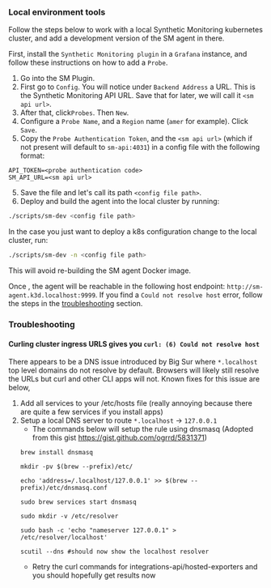 ### Local environment tools
Follow the steps below to work with a local Synthetic Monitoring kubernetes cluster, and add a development version of the SM agent in there.

First, install the `Synthetic Monitoring plugin` in a `Grafana` instance, and follow these instructions on how to add a `Probe`.
1. Go into the SM Plugin.
2. First go to `Config`. You will notice under `Backend Address` a URL. This is the Synthetic Monitoring API URL. Save that for later, we will call it `<sm api url>`.
4. After that, click`Probes`. Then `New`.
5. Configure a `Probe Name`, and a `Region` name (`amer` for example). Click `Save`.
6. Copy the `Probe Authentication Token`, and the `<sm api url>` (which if not present will default to `sm-api:4031`) in a config file with the following format:
```
API_TOKEN=<probe authentication code>
SM_API_URL=<sm api url> 
```
5. Save the file and let's call its path `<config file path>`.
6. Deploy and build the agent into the local cluster by running:
```bash
./scripts/sm-dev <config file path>
```

In the case you just want to deploy a k8s configuration change to the local cluster, run:
```bash
./scripts/sm-dev -n <config file path>
```
This will avoid re-building the SM agent Docker image.

Once , the agent will be reachable in the following host endpoint: `http://sm-agent.k3d.localhost:9999`. If you find
a `Could not resolve host` error, follow the steps in the [troubleshooting](#troubleshooting) section.

### Troubleshooting

#### Curling cluster ingress URLS gives you `curl: (6) Could not resolve host`

There appears to be a DNS issue introduced by Big Sur where `*.localhost` top level domains do not resolve by default. Browsers will likely still resolve the URLs but curl and other CLI apps will not. Known fixes for this issue are below,

1. Add all services to your /etc/hosts file (really annoying because there are quite a few services if you install apps)
2. Setup a local DNS server to route `*.localhost` -> `127.0.0.1`
    - The commands below will setup the rule using dnsmasq (Adopted from this gist https://gist.github.com/ogrrd/5831371)
   ```shell
   brew install dnsmasq

   mkdir -pv $(brew --prefix)/etc/

   echo 'address=/.localhost/127.0.0.1' >> $(brew --prefix)/etc/dnsmasq.conf

   sudo brew services start dnsmasq

   sudo mkdir -v /etc/resolver

   sudo bash -c 'echo "nameserver 127.0.0.1" > /etc/resolver/localhost'

   scutil --dns #should now show the localhost resolver
   ```
    - Retry the curl commands for integrations-api/hosted-exporters and you should hopefully get results now
